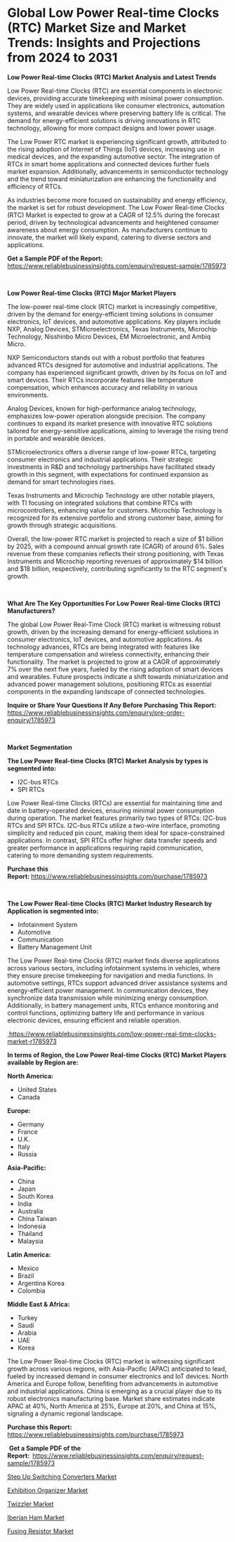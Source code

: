 <p><h1>Global Low Power Real-time Clocks (RTC) Market Size and Market Trends: Insights and Projections from 2024 to 2031</h1></p><p><strong>Low Power Real-time Clocks (RTC) Market Analysis and Latest Trends</strong></p>
<p><p>Low Power Real-time Clocks (RTC) are essential components in electronic devices, providing accurate timekeeping with minimal power consumption. They are widely used in applications like consumer electronics, automation systems, and wearable devices where preserving battery life is critical. The demand for energy-efficient solutions is driving innovations in RTC technology, allowing for more compact designs and lower power usage.</p><p>The Low Power RTC market is experiencing significant growth, attributed to the rising adoption of Internet of Things (IoT) devices, increasing use in medical devices, and the expanding automotive sector. The integration of RTCs in smart home applications and connected devices further fuels market expansion. Additionally, advancements in semiconductor technology and the trend toward miniaturization are enhancing the functionality and efficiency of RTCs.</p><p>As industries become more focused on sustainability and energy efficiency, the market is set for robust development. The Low Power Real-time Clocks (RTC) Market is expected to grow at a CAGR of 12.5% during the forecast period, driven by technological advancements and heightened consumer awareness about energy consumption. As manufacturers continue to innovate, the market will likely expand, catering to diverse sectors and applications.</p></p>
<p><strong>Get a Sample PDF of the Report:&nbsp;</strong> <a href="https://www.reliablebusinessinsights.com/enquiry/request-sample/1785973?utm_campaign=41&utm_medium=2&utm_source=Github&utm_content=ia&utm_term=09102024&utm_id=low-power-real-time-clocks-rtc">https://www.reliablebusinessinsights.com/enquiry/request-sample/1785973</a></p>
<p>&nbsp;</p>
<p><strong>Low Power Real-time Clocks (RTC) Major Market Players</strong></p>
<p><p>The low-power real-time clock (RTC) market is increasingly competitive, driven by the demand for energy-efficient timing solutions in consumer electronics, IoT devices, and automotive applications. Key players include NXP, Analog Devices, STMicroelectronics, Texas Instruments, Microchip Technology, Nisshinbo Micro Devices, EM Microelectronic, and Ambiq Micro.</p><p>NXP Semiconductors stands out with a robust portfolio that features advanced RTCs designed for automotive and industrial applications. The company has experienced significant growth, driven by its focus on IoT and smart devices. Their RTCs incorporate features like temperature compensation, which enhances accuracy and reliability in various environments.</p><p>Analog Devices, known for high-performance analog technology, emphasizes low-power operation alongside precision. The company continues to expand its market presence with innovative RTC solutions tailored for energy-sensitive applications, aiming to leverage the rising trend in portable and wearable devices.</p><p>STMicroelectronics offers a diverse range of low-power RTCs, targeting consumer electronics and industrial applications. Their strategic investments in R&D and technology partnerships have facilitated steady growth in this segment, with expectations for continued expansion as demand for smart technologies rises.</p><p>Texas Instruments and Microchip Technology are other notable players, with TI focusing on integrated solutions that combine RTCs with microcontrollers, enhancing value for customers. Microchip Technology is recognized for its extensive portfolio and strong customer base, aiming for growth through strategic acquisitions.</p><p>Overall, the low-power RTC market is projected to reach a size of $1 billion by 2025, with a compound annual growth rate (CAGR) of around 6%. Sales revenue from these companies reflects their strong positioning, with Texas Instruments and Microchip reporting revenues of approximately $14 billion and $18 billion, respectively, contributing significantly to the RTC segment's growth.</p></p>
<p>&nbsp;</p>
<p><strong>What Are The Key Opportunities For Low Power Real-time Clocks (RTC) Manufacturers?</strong></p>
<p><p>The global Low Power Real-Time Clock (RTC) market is witnessing robust growth, driven by the increasing demand for energy-efficient solutions in consumer electronics, IoT devices, and automotive applications. As technology advances, RTCs are being integrated with features like temperature compensation and wireless connectivity, enhancing their functionality. The market is projected to grow at a CAGR of approximately 7% over the next five years, fueled by the rising adoption of smart devices and wearables. Future prospects indicate a shift towards miniaturization and advanced power management solutions, positioning RTCs as essential components in the expanding landscape of connected technologies.</p></p>
<p><strong>Inquire or Share Your Questions If Any Before Purchasing This Report:</strong> <a href="https://www.reliablebusinessinsights.com/enquiry/pre-order-enquiry/1785973?utm_campaign=41&utm_medium=2&utm_source=Github&utm_content=ia&utm_term=09102024&utm_id=low-power-real-time-clocks-rtc">https://www.reliablebusinessinsights.com/enquiry/pre-order-enquiry/1785973</a></p>
<p>&nbsp;</p>
<p><strong>Market Segmentation</strong></p>
<p><strong>The Low Power Real-time Clocks (RTC) Market Analysis by types is segmented into:</strong></p>
<p><ul><li>I2C-bus RTCs</li><li>SPI RTCs</li></ul></p>
<p><p>Low Power Real-time Clocks (RTCs) are essential for maintaining time and date in battery-operated devices, ensuring minimal power consumption during operation. The market features primarily two types of RTCs: I2C-bus RTCs and SPI RTCs. I2C-bus RTCs utilize a two-wire interface, promoting simplicity and reduced pin count, making them ideal for space-constrained applications. In contrast, SPI RTCs offer higher data transfer speeds and greater performance in applications requiring rapid communication, catering to more demanding system requirements.</p></p>
<p><strong>Purchase this Report:&nbsp;</strong><a href="https://www.reliablebusinessinsights.com/purchase/1785973?utm_campaign=41&utm_medium=2&utm_source=Github&utm_content=ia&utm_term=09102024&utm_id=low-power-real-time-clocks-rtc">https://www.reliablebusinessinsights.com/purchase/1785973</a></p>
<p>&nbsp;</p>
<p><strong>The Low Power Real-time Clocks (RTC) Market Industry Research by Application is segmented into:</strong></p>
<p><ul><li>Infotainment System</li><li>Automotive</li><li>Communication</li><li>Battery Management Unit</li></ul></p>
<p><p>The Low Power Real-time Clocks (RTC) market finds diverse applications across various sectors, including infotainment systems in vehicles, where they ensure precise timekeeping for navigation and media functions. In automotive settings, RTCs support advanced driver assistance systems and energy-efficient power management. In communication devices, they synchronize data transmission while minimizing energy consumption. Additionally, in battery management units, RTCs enhance monitoring and control functions, optimizing battery life and performance in various electronic devices, ensuring efficient and reliable operation.</p></p>
<p><a href="https://www.reliablebusinessinsights.com/low-power-real-time-clocks-market-r1785973?utm_campaign=41&utm_medium=2&utm_source=Github&utm_content=ia&utm_term=09102024&utm_id=low-power-real-time-clocks-rtc">&nbsp;https://www.reliablebusinessinsights.com/low-power-real-time-clocks-market-r1785973</a></p>
<p><strong>In terms of Region, the Low Power Real-time Clocks (RTC) Market Players available by Region are:</strong></p>
<p>
    <p> <strong> North America: </strong>
        <ul>
            <li>United States</li>
            <li>Canada</li>
        </ul>
        </p> 
    <p> <strong> Europe: </strong>
        <ul>
            <li>Germany</li>
            <li>France</li>
            <li>U.K.</li>
            <li>Italy</li>
            <li>Russia</li>
        </ul>
        </p> 
    <p> <strong> Asia-Pacific: </strong>
        <ul>
            <li>China</li>
            <li>Japan</li>
            <li>South Korea</li>
            <li>India</li>
            <li>Australia</li>
            <li>China Taiwan</li>
            <li>Indonesia</li>
            <li>Thailand</li>
            <li>Malaysia</li>
        </ul>
        </p> 
    <p> <strong> Latin America: </strong>
        <ul>
            <li>Mexico</li>
            <li>Brazil</li>
            <li>Argentina Korea</li>
            <li>Colombia</li>
        </ul>
        </p> 
    <p> <strong> Middle East & Africa: </strong>
        <ul>
            <li>Turkey</li>
            <li>Saudi</li>
            <li>Arabia</li>
            <li>UAE</li>
            <li>Korea</li>
        </ul>
    </p>
    </p>
<p><p>The Low Power Real-time Clocks (RTC) market is witnessing significant growth across various regions, with Asia-Pacific (APAC) anticipated to lead, fueled by increased demand in consumer electronics and IoT devices. North America and Europe follow, benefiting from advancements in automotive and industrial applications. China is emerging as a crucial player due to its robust electronics manufacturing base. Market share estimates indicate APAC at 40%, North America at 25%, Europe at 20%, and China at 15%, signaling a dynamic regional landscape.</p></p>
<p><strong>Purchase this Report: </strong><a href="https://www.reliablebusinessinsights.com/purchase/1785973?utm_campaign=41&utm_medium=2&utm_source=Github&utm_content=ia&utm_term=09102024&utm_id=low-power-real-time-clocks-rtc">https://www.reliablebusinessinsights.com/purchase/1785973</a></p>
<p>&nbsp;<strong>Get a Sample PDF of the Report:&nbsp;&nbsp;</strong><a href="https://www.reliablebusinessinsights.com/enquiry/request-sample/1785973?utm_campaign=41&utm_medium=2&utm_source=Github&utm_content=ia&utm_term=09102024&utm_id=low-power-real-time-clocks-rtc">https://www.reliablebusinessinsights.com/enquiry/request-sample/1785973</a></p>
<p><strong></strong></p>
<p><p><a href="https://github.com/WayneGriffin411/Market-Research-Report-List-1/blob/main/step-up-switching-converters-market.md?utm_campaign=41&utm_medium=2&utm_source=Github&utm_content=ia&utm_term=09102024&utm_id=low-power-real-time-clocks-rtc">Step Up Switching Converters Market</a></p><p><a href="https://www.linkedin.com/pulse/exhibition-organizer-market-consolidation-impact-structure-5zzwf?utm_campaign=41&utm_medium=2&utm_source=Github&utm_content=ia&utm_term=09102024&utm_id=low-power-real-time-clocks-rtc">Exhibition Organizer Market</a></p><p><a href="https://issuu.com/reportprime-2/docs/twizzler-market-size-2030.pptx_7750ead24819de?utm_campaign=41&utm_medium=2&utm_source=Github&utm_content=ia&utm_term=09102024&utm_id=low-power-real-time-clocks-rtc">Twizzler Market</a></p><p><a href="https://issuu.com/reportprime-2/docs/iberian-ham-market-size-2030.pptx_f0c728db5ff743?utm_campaign=41&utm_medium=2&utm_source=Github&utm_content=ia&utm_term=09102024&utm_id=low-power-real-time-clocks-rtc">Iberian Ham Market</a></p><p><a href="https://www.linkedin.com/pulse/fusing-resistor-market2024-2031-industry-insights-investment-r6tnf?trackingId=T4UTp53lRQCKihAq8vsPGg%3D%3D&utm_campaign=41&utm_medium=2&utm_source=Github&utm_content=ia&utm_term=09102024&utm_id=low-power-real-time-clocks-rtc">Fusing Resistor Market</a></p></p>